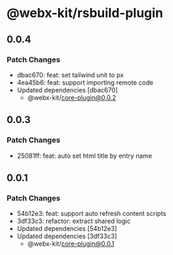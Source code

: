 # @webx-kit/rsbuild-plugin

## 0.0.4

### Patch Changes

- dbac670: feat: set tailwind unit to px
- 4ea45b6: feat: support importing remote code
- Updated dependencies [dbac670]
  - @webx-kit/core-plugin@0.0.2

## 0.0.3

### Patch Changes

- 25081ff: feat: auto set html title by entry name

## 0.0.1

### Patch Changes

- 54b12e3: feat: support auto refresh content scripts
- 3df33c3: refactor: extract shared logic
- Updated dependencies [54b12e3]
- Updated dependencies [3df33c3]
  - @webx-kit/core-plugin@0.0.1
